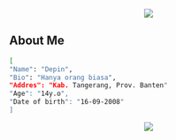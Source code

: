 <p align="center">
  <img src="https://uploader.webnullzx.gq/file/ctxndyezEoxr.gif" />
</p>

##      About Me
```bash
[
"Name": "Depin",
"Bio": "Hanya orang biasa",
"Addres": "Kab. Tangerang, Prov. Banten"
"Age": "14y.o",
"Date of birth": "16-09-2008"
]
```

<p align="center">
<img src="https://readme-typing-svg.herokuapp.com?duration=6000&color=2EB522&lines=Jangan+di+Bully+Bang%2C+masih+pemula" />
</p>





